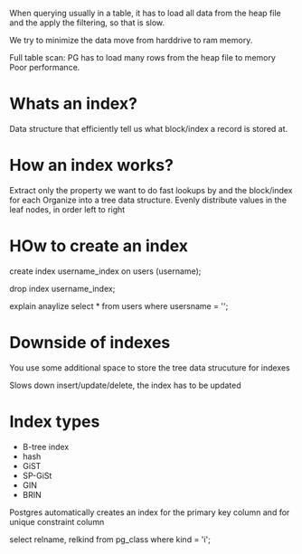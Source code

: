 When querying usually in a table, it has to load all data from
the heap file and the apply the filtering, so that is slow.

We try to minimize the data move from harddrive to ram memory.

Full table scan: PG has to load many rows from the heap file to memory
Poor performance.


# Whats an index?

Data structure that efficiently tell us what block/index a record is 
stored at.

# How an index works?
Extract only the property we want to do fast lookups by and the block/index
for each
Organize into a tree data structure. Evenly distribute values in the leaf
nodes, in order left to right

# HOw to create an index

create index username_index on users (username);

drop index username_index;

explain anaylize select *
from users
where usersname = '';


# Downside of indexes

You use some additional space to store the tree data strucuture
for indexes

Slows down insert/update/delete, the index has to be updated

# Index types
- B-tree index
- hash
- GiST
- SP-GiSt
- GIN
- BRIN

Postgres automatically creates an index for the primary key column
and for unique constraint column

select relname, relkind from pg_class
    where kind = 'i';